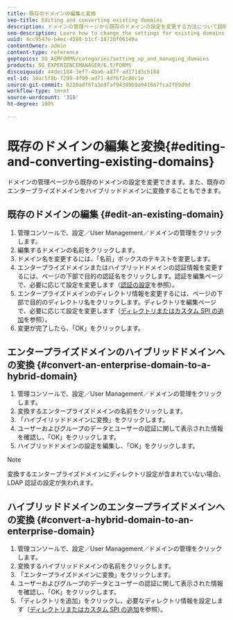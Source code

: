 ```yaml
---
title: 既存のドメインの編集と変換
seo-title: Editing and converting existing domains
description: ドメインの管理ページから既存のドメインの設定を変更する方法について説明します。既存のエンタープライズドメインをハイブリッドドメインに（またはその逆に）変換します。
seo-description: Learn how to change the settings for existing domains from the Domain Management page. Convert an existing enterprise domain to a hybrid domain or vice versa.
uuid: 4cc9547e-b4ec-4588-b1cf-18720f06149a
contentOwner: admin
content-type: reference
geptopics: SG_AEMFORMS/categories/setting_up_and_managing_domains
products: SG_EXPERIENCEMANAGER/6.5/FORMS
discoiquuid: 44dec184-3ef7-4ba6-a87f-ad171d3cb188
exl-id: 34ac5f8b-f209-4f99-ad71-4df6f2c88c1e
source-git-commit: b220adf6fa3e9faf94389b9a9416b7fca2f89d9d
workflow-type: tm+mt
source-wordcount: '310'
ht-degree: 100%

---
```


# 既存のドメインの編集と変換{#editing-and-converting-existing-domains}

ドメインの管理ページから既存のドメインの設定を変更できます。また、既存のエンタープライズドメインをハイブリッドドメインに変換することもできます。

## 既存のドメインの編集 {#edit-an-existing-domain}

1. 管理コンソールで、設定／User Management／ドメインの管理をクリックします。
1. 編集するドメインの名前をクリックします。
1. ドメイン名を変更するには、「名前」ボックスのテキストを変更します。
1. エンタープライズドメインまたはハイブリッドドメインの認証情報を変更するには、ページの下部で目的の認証名をクリックします。認証を編集ページで、必要に応じて設定を変更します（[認証の設定](/help/forms/using/admin-help/configuring-authentication-providers.md#authentication-settings)を参照）。
1. エンタープライズドメインのディレクトリ情報を変更するには、ページの下部で目的のディレクトリ名をクリックします。ディレクトリを編集ページで、必要に応じて設定を変更します（[ディレクトリまたはカスタム SPI の追加](/help/forms/using/admin-help/configuring-directories.md#adding-directories-or-custom-spis)を参照）。
1. 変更が完了したら、「OK」をクリックします。

## エンタープライズドメインのハイブリッドドメインへの変換 {#convert-an-enterprise-domain-to-a-hybrid-domain}

1. 管理コンソールで、設定／User Management／ドメインの管理をクリックします。
1. 変換するエンタープライズドメインの名前をクリックします。
1. 「ハイブイリッドドメインに変換」をクリックします。
1. ユーザーおよびグループのデータとユーザーの認証に関して表示された情報を確認し、「OK」をクリックします。
1. ハイブリッドドメインの設定を編集し、「OK」をクリックします。

>[!NOTE]
>
>変換するエンタープライズドメインにディレクトリ設定が含まれていない場合、LDAP 認証の設定が失われます。

## ハイブリッドドメインのエンタープライズドメインへの変換 {#convert-a-hybrid-domain-to-an-enterprise-domain}

1. 管理コンソールで、設定／User Management／ドメインの管理をクリックします。
1. 変換するハイブリッドドメインの名前をクリックします。
1. 「エンタープライズドメインに変換」をクリックします。
1. ユーザーおよびグループのデータとユーザーの認証に関して表示された情報を確認し、「OK」をクリックします。
1. 「ディレクトリを追加」をクリックし、必要なディレクトリ情報を設定します（[ディレクトリまたはカスタム SPI の追加](/help/forms/using/admin-help/configuring-directories.md#adding-directories-or-custom-spis)を参照）。
